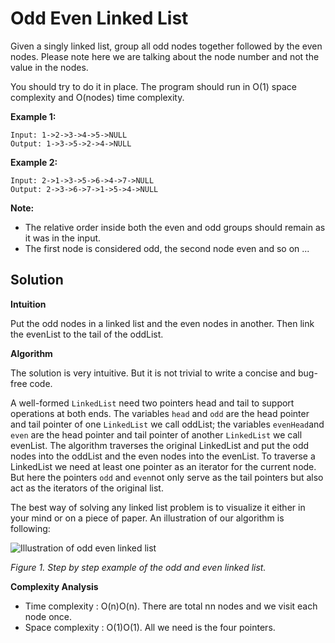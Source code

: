# Odd Even Linked List

Given a singly linked list, group all odd nodes together followed by the even nodes. Please note here we are talking about the node number and not the value in the nodes.

You should try to do it in place. The program should run in O(1) space complexity and O(nodes) time complexity.

**Example 1:**

```
Input: 1->2->3->4->5->NULL
Output: 1->3->5->2->4->NULL
```

**Example 2:**

```
Input: 2->1->3->5->6->4->7->NULL
Output: 2->3->6->7->1->5->4->NULL
```

**Note:**

- The relative order inside both the even and odd groups should remain as it was in the input.
- The first node is considered odd, the second node even and so on ...

## Solution

**Intuition**

Put the odd nodes in a linked list and the even nodes in another. Then link the evenList to the tail of the oddList.

**Algorithm**

The solution is very intuitive. But it is not trivial to write a concise and bug-free code.

A well-formed `LinkedList` need two pointers head and tail to support operations at both ends. The variables `head` and `odd` are the head pointer and tail pointer of one `LinkedList` we call oddList; the variables `evenHead`and `even` are the head pointer and tail pointer of another `LinkedList` we call evenList. The algorithm traverses the original LinkedList and put the odd nodes into the oddList and the even nodes into the evenList. To traverse a LinkedList we need at least one pointer as an iterator for the current node. But here the pointers `odd` and `even`not only serve as the tail pointers but also act as the iterators of the original list.

The best way of solving any linked list problem is to visualize it either in your mind or on a piece of paper. An illustration of our algorithm is following:

![Illustration of odd even linked list](https://leetcode.com/problems/odd-even-linked-list/Figures/328_Odd_Even.svg)

*Figure 1. Step by step example of the odd and even linked list.*

**Complexity Analysis**

- Time complexity : O(n)O(n). There are total nn nodes and we visit each node once.
- Space complexity : O(1)O(1). All we need is the four pointers.